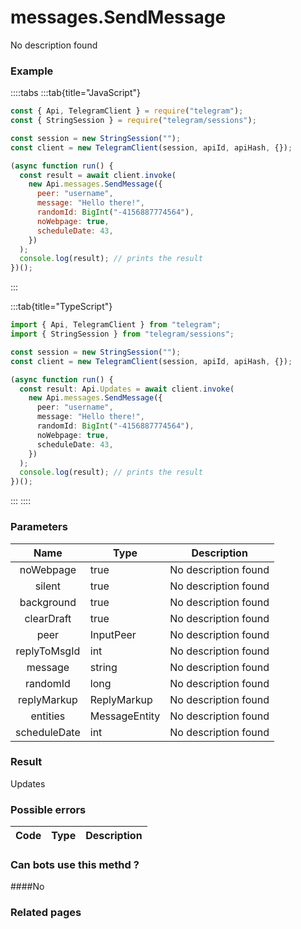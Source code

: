 # messages.SendMessage

No description found

### [](#example)Example

::::tabs
:::tab{title="JavaScript"}

```js
const { Api, TelegramClient } = require("telegram");
const { StringSession } = require("telegram/sessions");

const session = new StringSession("");
const client = new TelegramClient(session, apiId, apiHash, {});

(async function run() {
  const result = await client.invoke(
    new Api.messages.SendMessage({
      peer: "username",
      message: "Hello there!",
      randomId: BigInt("-4156887774564"),
      noWebpage: true,
      scheduleDate: 43,
    })
  );
  console.log(result); // prints the result
})();
```

:::

:::tab{title="TypeScript"}

```ts
import { Api, TelegramClient } from "telegram";
import { StringSession } from "telegram/sessions";

const session = new StringSession("");
const client = new TelegramClient(session, apiId, apiHash, {});

(async function run() {
  const result: Api.Updates = await client.invoke(
    new Api.messages.SendMessage({
      peer: "username",
      message: "Hello there!",
      randomId: BigInt("-4156887774564"),
      noWebpage: true,
      scheduleDate: 43,
    })
  );
  console.log(result); // prints the result
})();
```

:::
::::

### [](#parameters)Parameters

|     Name     | Type          | Description          |
| :----------: | ------------- | -------------------- |
|  noWebpage   | true          | No description found |
|    silent    | true          | No description found |
|  background  | true          | No description found |
|  clearDraft  | true          | No description found |
|     peer     | InputPeer     | No description found |
| replyToMsgId | int           | No description found |
|   message    | string        | No description found |
|   randomId   | long          | No description found |
| replyMarkup  | ReplyMarkup   | No description found |
|   entities   | MessageEntity | No description found |
| scheduleDate | int           | No description found |

### [](#result)Result

Updates

### [](#possible-errors)Possible errors

| Code | Type | Description |
| :--: | ---- | ----------- |

### [](#can-bots-use-this-method)Can bots use this methd ?

####No

### [](#related-pages)Related pages

